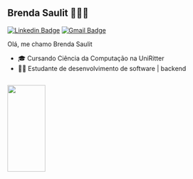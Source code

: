 ## Brenda Saulit 👩🏻‍💻

[![Linkedin Badge](https://img.shields.io/badge/-LinkedIn-0A66C2?style=flat-square&logo=Linkedin&logoColor=white&link=https://www.linkedin.com/in/brenda-saulit/)](https://www.linkedin.com/in/brenda-saulit/)
[![Gmail Badge](https://img.shields.io/badge/-brenda.saulit@gmail.com-03bb85?style=flat-square&logo=Gmail&logoColor=white&link=mailto:brenda.saulit@gmail.com)](mailto:brenda.saulit@gmail.com)

Olá, me chamo Brenda Saulit

- 🎓 Cursando Ciência da Computação na UniRitter
- 👩‍💻 Estudante de desenvolvimento de software | backend

##

<div align="left">
  <a href=https://www.linkedin.com/in/brenda-saulit/>
  <img width="41%" height="195px" src="https://github-readme-stats.vercel.app/api/top-langs/?username=BrendaSaulit&layout=compact&hide_border=true&title_color=8f00ff&text_color=ffffff&bg_color=0d1117" />
 </div>

##
